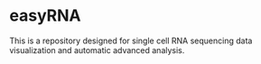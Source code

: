 # easyRNA

This is a repository designed for single cell RNA sequencing data visualization and automatic advanced analysis.
